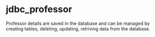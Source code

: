 # jdbc_professor
Professor details are saved in the database and can be managed by creating tables, deleting, updating, retriving data from the database.
